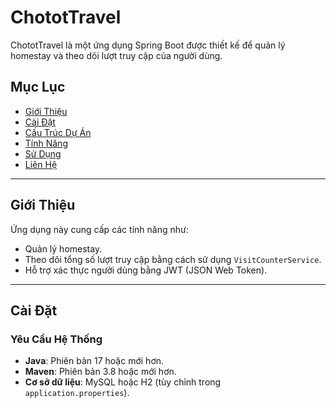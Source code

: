 # ChototTravel

ChototTravel là một ứng dụng Spring Boot được thiết kế để quản lý homestay và theo dõi lượt truy cập của người dùng.

## Mục Lục

- [Giới Thiệu](#giới-thiệu)
- [Cài Đặt](#cài-đặt)
- [Cấu Trúc Dự Án](#cấu-trúc-dự-án)
- [Tính Năng](#tính-năng)
- [Sử Dụng](#sử-dụng)
- [Liên Hệ](#liên-hệ)

---

## Giới Thiệu

Ứng dụng này cung cấp các tính năng như:
- Quản lý homestay.
- Theo dõi tổng số lượt truy cập bằng cách sử dụng `VisitCounterService`.
- Hỗ trợ xác thực người dùng bằng JWT (JSON Web Token).

---

## Cài Đặt

### Yêu Cầu Hệ Thống
- **Java**: Phiên bản 17 hoặc mới hơn.
- **Maven**: Phiên bản 3.8 hoặc mới hơn.
- **Cơ sở dữ liệu**: MySQL hoặc H2 (tùy chỉnh trong `application.properties`).

